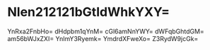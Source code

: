 # Nlen212121bGtldWhkYXY=
YnRxa2FnbHo=
dHdpbm1qYnM=
cGl6amNnYWY=
dWFqbGhtdGM=
am56bWJxZXI=
YnlmY3Ryemk=
YmdrdXFweXo=
Z3RydW9jcGk=
